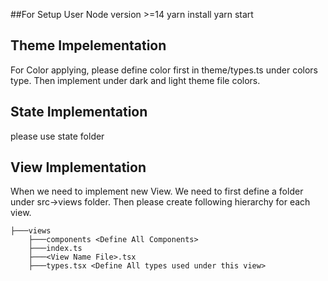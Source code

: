##For Setup
User Node version >=14
yarn install
yarn start 
## Theme Impelementation

For Color applying, please define color first in theme/types.ts under colors type. Then implement under dark and light theme file colors. 


## State Implementation
please use state folder


## View Implementation
When we need to implement new View. We need to first define a folder under src->views folder. Then please create following hierarchy for each view. 

    ├───views
        ├───components <Define All Components>
        ├───index.ts
        ├───<View Name File>.tsx
        ├───types.tsx <Define All types used under this view>
